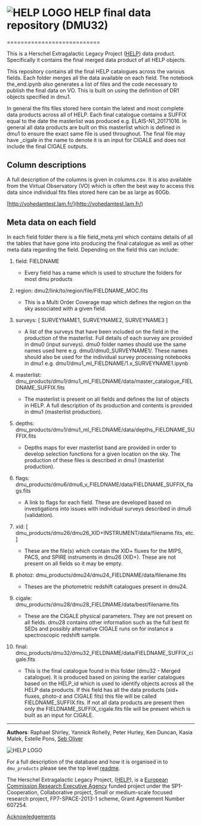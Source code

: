 # ![HELP LOGO](https://avatars1.githubusercontent.com/u/7880370?s=75&v=4) HELP final data repository (DMU32)
===========================

This is a Herschel Extragalactic Legacy Project ([HELP](http://herschel.sussex.ac.uk)) data product. Specifically it contains the final merged data product of all HELP objects.

This repository contains all the final HELP catalogues across the various fields. Each folder merges all the data available on each field. The notebook the_end.ipynb also generates a list of files and the code necessary to publish the final data on VO. This is built on using the definition of DR1 objects specified in dmu1.

In general the fits files stored here contain the latest and most complete data products across all of HELP. Each final catalogue contains a SUFFIX equal to the date the masterlist was produced e.g. ELAIS-N1_20171016. In general all data products are built on this masterlist which is defined in dmu1 to ensure the exact same file is used throughout. The final file may have _cigale in the name to denote it is an input for CIGALE and does not include the final CIGALE outputs.

Column descriptions
-----------------------
A full description of the columns is given in columns.csv. It is also available from the Virtual Observatory (VO) which is often the best way to access this data since individual fits files stored here can be as large as 60Gb.

[http://vohedamtest.lam.fr/](http://vohedamtest.lam.fr/)

Meta data on each field
-----------------------

In each field folder there is a file field_meta.yml which contains details of all the tables that have gone into producing the final catalogue as well as other meta data regarding the field. Depending on the field this can include:

1. field: FIELDNAME
    * Every field has a name which is used to structure the folders for most dmu products

2. region: dmu2/link/to/region/file/FIELDNAME_MOC.fits
    * This is a Multi Order Coverage map which defines the region on the sky associated with a given field.

3. surveys: [ SURVEYNAME1, SURVEYNAME2, SURVEYNAME3 ]
    * A list of the surveys that have been included on the field in the production of the masterlist. Full details of each survey are provided in dmu0 (input surveys). dmu0 folder names should use the same names used here e.g. dmu0/dmu0_SURVEYNAME1/. These names should also be used for the individual survey processing notebooks in dmu1 e.g. dmu1/dmu1_ml_FIELDNAME/1.x_SURVEYNAME1.ipynb

4. masterlist: dmu_products/dmu1/dmu1_ml_FIELDNAME/data/master_catalogue_FIELDNAME_SUFFIX.fits
    * The masterlist is present on all fields and defines the list of objects in HELP. A full description of its production and contents is provided in dmu1 (masterlist production).

5. depths: dmu_products/dmu1/dmu1_ml_FIELDNAME/data/depths_FIELDNAME_SUFFIX.fits
    * Depths maps for ever masterlist band are provided in order to develop selection functions for a given location on the sky. The production of these files is described in dmu1 (masterlist production).

6. flags: dmu_products/dmu6/dmu6_v_FIELDNAME/data/FIELDNAME_SUFFIX_flags.fits
    * A link to flags for each field. These are developed based on investigations into issues with individual surveys described in dmu6 (validation).

7. xid: [ dmu_products/dmu26/dmu26_XID+INSTRUMENT/data/filename.fits, etc. ]
    * These are the file(s) which contain the XID+ fluxes for the MIPS, PACS, and SPIRE instruments in dmu26 (XID+). These are not present on all fields so it may be empty.

8. photoz: dmu_products/dmu24/dmu24_FIELDNAME/data/filename.fits
    * Theses are the photometric redshift catalogues present in dmu24.

9. cigale: dmu_products/dmu28/dmu28_FIELDNAME/data/best/filename.fits
    * These are the CIGALE physical parameters. They are not present on all fields. dmu28 contains other information such as the full best fit SEDs and possibly alternative CIGALE runs on for instance a spectroscopic redshift sample.

10. final: dmu_products/dmu32/dmu32_FIELDNAME/data/FIELDNAME_SUFFIX_cigale.fits
    * This is the final catalogue found in this folder (dmu32 - Merged catalogue). It is produced based on joining the earlier catalogues based on the HELP_id which is used to identify objects across all the HELP data products. If this field has all the data products (xid+ fluxes, photo-z and CIGALE fits) this file will be called FIELDNAME_SUFFIX.fits. If not all data products are present then only the FIELDNAME_SUFFIX_cigale.fits file will be present which is built as an input for CIGALE.
    
-------------------------------------------------------------------------------

**Authors**: Raphael Shirley, Yannick Rohelly, Peter Hurley, Ken Duncan, Kasia Malek, Estelle Pons, [Seb Oliver](http://www.sussex.ac.uk/profiles/91548)

 ![HELP LOGO](https://avatars1.githubusercontent.com/u/7880370?s=75&v=4)
 
For a full description of the database and how it is organised in to `dmu_products` please see the top level [readme](../readme.md).
 
The Herschel Extragalactic Legacy Project, ([HELP](http://herschel.sussex.ac.uk/)), is a [European Commission Research Executive Agency](https://ec.europa.eu/info/departments/research-executive-agency_en)
funded project under the SP1-Cooperation, Collaborative project, Small or medium-scale focused research project, FP7-SPACE-2013-1 scheme, Grant Agreement
Number 607254.

[Acknowledgements](http://herschel.sussex.ac.uk/acknowledgements)